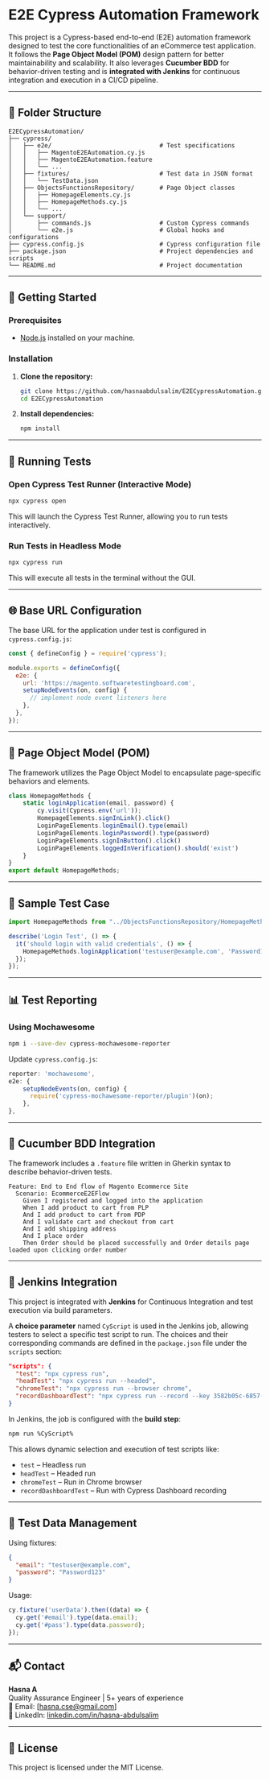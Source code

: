
# E2E Cypress Automation Framework

This project is a Cypress-based end-to-end (E2E) automation framework designed to test the core functionalities of an eCommerce test application. It follows the **Page Object Model (POM)** design pattern for better maintainability and scalability. It also leverages **Cucumber BDD** for behavior-driven testing and is **integrated with Jenkins** for continuous integration and execution in a CI/CD pipeline.

---

## 📁 Folder Structure

```
E2ECypressAutomation/
├── cypress/
│   ├── e2e/                              # Test specifications
│   │   ├── MagentoE2EAutomation.cy.js
│   │   ├── MagentoE2EAutomation.feature
│   │   └── ...
│   ├── fixtures/                         # Test data in JSON format
│   │   └── TestData.json
│   ├── ObjectsFunctionsRepository/       # Page Object classes
│   │   ├── HomepageElements.cy.js
│   │   ├── HomepageMethods.cy.js
│   │   └── ...
│   └── support/
│       ├── commands.js                   # Custom Cypress commands
│       └── e2e.js                        # Global hooks and configurations
├── cypress.config.js                     # Cypress configuration file
├── package.json                          # Project dependencies and scripts
└── README.md                             # Project documentation
```

---

## 🚀 Getting Started

### Prerequisites

- [Node.js](https://nodejs.org/) installed on your machine.

### Installation

1. **Clone the repository:**

   ```bash
   git clone https://github.com/hasnaabdulsalim/E2ECypressAutomation.git
   cd E2ECypressAutomation
   ```

2. **Install dependencies:**

   ```bash
   npm install
   ```

---

## 🧪 Running Tests

### Open Cypress Test Runner (Interactive Mode)

```bash
npx cypress open
```
This will launch the Cypress Test Runner, allowing you to run tests interactively.

### Run Tests in Headless Mode

```bash
npx cypress run
```
This will execute all tests in the terminal without the GUI.

---

## 🌐 Base URL Configuration

The base URL for the application under test is configured in `cypress.config.js`:

```javascript
const { defineConfig } = require('cypress');

module.exports = defineConfig({
  e2e: {
    url: 'https://magento.softwaretestingboard.com',
    setupNodeEvents(on, config) {
      // implement node event listeners here
    },
  },
});
```

---

## 🧩 Page Object Model (POM)

The framework utilizes the Page Object Model to encapsulate page-specific behaviors and elements.

```javascript
class HomepageMethods {
    static loginApplication(email, password) {
        cy.visit(Cypress.env('url'));
        HomepageElements.signInLink().click()
        LoginPageElements.loginEmail().type(email)
        LoginPageElements.loginPassword().type(password)
        LoginPageElements.signInButton().click()
        LoginPageElements.loggedInVerification().should('exist')
    }
}
export default HomepageMethods;
```

---

## 🧪 Sample Test Case

```javascript
import HomepageMethods from "../ObjectsFunctionsRepository/HomepageMethods.cy";

describe('Login Test', () => {
  it('should login with valid credentials', () => {
    HomepageMethods.loginApplication('testuser@example.com', 'Password123')
  });
});
```

---

## 📊 Test Reporting

### Using Mochawesome

```bash
npm i --save-dev cypress-mochawesome-reporter
```

Update `cypress.config.js`:

```javascript
reporter: 'mochawesome',
e2e: {
    setupNodeEvents(on, config) {
      require('cypress-mochawesome-reporter/plugin')(on);
    },
},
```


---

## 🧾 Cucumber BDD Integration

The framework includes a `.feature` file written in Gherkin syntax to describe behavior-driven tests.

```gherkin
Feature: End to End flow of Magento Ecommerce Site
  Scenario: EcommerceE2EFlow
    Given I registered and logged into the application
    When I add product to cart from PLP
    And I add product to cart from PDP
    And I validate cart and checkout from cart
    And I add shipping address
    And I place order
    Then Order should be placed successfully and Order details page loaded upon clicking order number
```

---

## 🤖 Jenkins Integration

This project is integrated with **Jenkins** for Continuous Integration and test execution via build parameters.

A **choice parameter** named `CyScript` is used in the Jenkins job, allowing testers to select a specific test script to run. The choices and their corresponding commands are defined in the `package.json` file under the `scripts` section:

```json
"scripts": {
  "test": "npx cypress run",
  "headTest": "npx cypress run --headed",
  "chromeTest": "npx cypress run --browser chrome",
  "recordDashboardTest": "npx cypress run --record --key 3582b05c-6857-4da1-9d1f-247f75053ee9"
}
```

In Jenkins, the job is configured with the **build step**:

```bash
npm run %CyScript%
```

This allows dynamic selection and execution of test scripts like:

- `test` – Headless run
- `headTest` – Headed run
- `chromeTest` – Run in Chrome browser
- `recordDashboardTest` – Run with Cypress Dashboard recording

---

## 🧪 Test Data Management

Using fixtures:

```json
{
  "email": "testuser@example.com",
  "password": "Password123"
}
```

Usage:

```javascript
cy.fixture('userData').then((data) => {
  cy.get('#email').type(data.email);
  cy.get('#pass').type(data.password);
});
```

---

## 📬 Contact

**Hasna A**  
Quality Assurance Engineer | 5+ years of experience  
📧 Email: [hasna.cse@gmail.com]  
🔗 LinkedIn: [linkedin.com/in/hasna-abdulsalim](https://linkedin.com/in/hasna-abdulsalim)

---

## 📄 License

This project is licensed under the MIT License.
